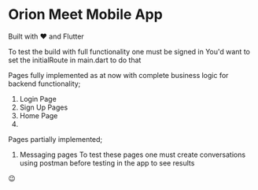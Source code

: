 # Orion Meet Mobile App
Built with ❤️ and Flutter

To test the build with full functionality one must be signed in
You'd want to set the initialRoute in main.dart to do that

Pages fully implemented as at now with complete business logic for backend functionality;
  1. Login Page
  2. Sign Up Pages
  3. Home Page
  4. 
  
Pages partially implemented;
  1. Messaging pages
  To test these pages one must create conversations using postman before testing in the app to see results
  
😉
